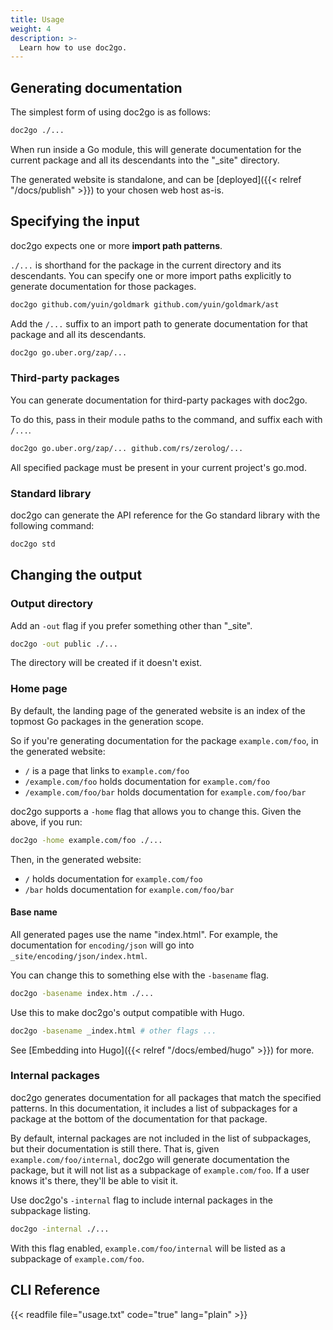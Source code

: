```yaml
---
title: Usage
weight: 4
description: >-
  Learn how to use doc2go.
---
```


## Generating documentation

The simplest form of using doc2go is as follows:

```bash
doc2go ./...
```

When run inside a Go module,
this will generate documentation for the current package
and all its descendants
into the "_site" directory.

The generated website is standalone,
and can be [deployed]({{< relref "/docs/publish" >}})
to your chosen web host as-is.

## Specifying the input

doc2go expects one or more **import path patterns**.

`./...` is shorthand for the package in the current directory
and its descendants.
You can specify one or more import paths explicitly to generate
documentation for those packages.

```bash
doc2go github.com/yuin/goldmark github.com/yuin/goldmark/ast
```

Add the `/...` suffix to an import path to generate documentation
for that package and all its descendants.

```bash
doc2go go.uber.org/zap/...
```

### Third-party packages

You can generate documentation for third-party packages with doc2go.

To do this, pass in their module paths to the command,
and suffix each with `/...`.

```bash
doc2go go.uber.org/zap/... github.com/rs/zerolog/...
```

All specified package must be present in your current project's go.mod.

### Standard library

doc2go can generate the API reference for the Go standard library
with the following command:

```bash
doc2go std
```

## Changing the output

### Output directory

Add an `-out` flag if you prefer something other than "_site".

```bash
doc2go -out public ./...
```

The directory will be created if it doesn't exist.

### Home page

By default, the landing page of the generated website
is an index of the topmost Go packages in the generation scope.

So if you're generating documentation for the package `example.com/foo`,
in the generated website:

- `/` is a page that links to `example.com/foo`
- `/example.com/foo` holds documentation for  `example.com/foo`
- `/example.com/foo/bar` holds documentation for  `example.com/foo/bar`

doc2go supports a `-home` flag that allows you to change this.
Given the above, if you run:

```bash
doc2go -home example.com/foo ./...
```

Then, in the generated website:

- `/` holds documentation for  `example.com/foo`
- `/bar` holds documentation for  `example.com/foo/bar`

#### Base name

All generated pages use the name "index.html".
For example, the documentation for `encoding/json`
will go into `_site/encoding/json/index.html`.

You can change this to something else with the `-basename` flag.

```bash
doc2go -basename index.htm ./...
```

Use this to make doc2go's output compatible with Hugo.

```bash
doc2go -basename _index.html # other flags ...
```

See [Embedding into Hugo]({{< relref "/docs/embed/hugo" >}}) for more.


### Internal packages

doc2go generates documentation for all packages
that match the specified patterns.
In this documentation, it includes a list of subpackages for a package
at the bottom of the documentation for that package.

By default, internal packages are not included in the list of subpackages,
but their documentation is still there.
That is, given `example.com/foo/internal`,
doc2go will generate documentation the package,
but it will not list as a subpackage of `example.com/foo`.
If a user knows it's there, they'll be able to visit it.

Use doc2go's `-internal` flag to include internal packages
in the subpackage listing.

```bash
doc2go -internal ./...
```

With this flag enabled, `example.com/foo/internal` will be listed
as a subpackage of `example.com/foo`.

## CLI Reference

{{< readfile file="usage.txt" code="true" lang="plain" >}}
